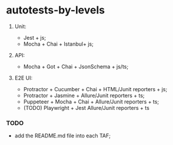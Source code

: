 # autotests-by-levels

1. Unit:

    * Jest + js;
    * Mocha + Chai + Istanbul+ js;
    
2. API:

    * Mocha + Got + Chai + JsonSchema + js/ts;
    
3. E2E UI:

    * Protractor + Cucumber + Chai + HTML/Junit reporters + js;
    * Protractor + Jasmine + Allure/Junit reporters + ts;
    * Puppeteer + Mocha + Chai + Allure/Junit reporters + ts;
    * (TODO) Playwright + Jest Allure/Junit reporters + ts
    
    
### TODO

- add the README.md file into each TAF;
